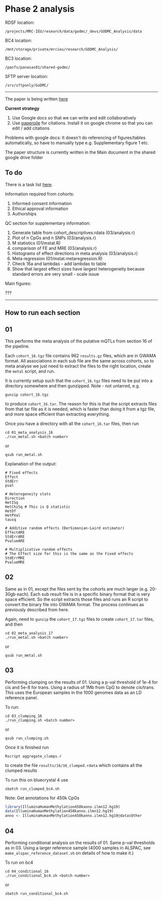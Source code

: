 # Phase 2 analysis

RDSF location:

```
/projects/MRC-IEU/research/data/godmc/_devs/GODMC_Analysis/data
```

BC4 location:

```
/mnt/storage/private/mrcieu/research/GODMC_Analysis/
```

BC3 location:

```
/panfs/panasas01/shared-godmc/
```

SFTP server location:

```
/srv/sftponly/GoDMC/
```

---

The paper is being written [here](https://drive.google.com/drive/folders/0B0vAR1k68I5fZkhpS1I3and0T2s?usp=sharing)

**Current strategy**

1. Use Google docs so that we can write and edit collaboratively
2. Use [paperpile](http://paperpile.com) for citations. Install it on google chrome so that you can edit / add citations

Problems with google docs: It doesn't do referencing of figures/tables automatically, so have to manually type e.g. Supplementary figure 1 etc.

The paper structure is currently written in the Main document in the shared google drive folder

## To do

There is a task list [here](https://docs.google.com/spreadsheets/d/1VihsoQhCNYwY07g-Asjgr6p9PBnQ44PQqhCSgzYm5mQ/edit?usp=sharing).

Information required from cohorts:

1. Informed consent information
2. Ethical approval information
3. Authorships


QC section for supplementary information:

1. Generate table from cohort_descriptives.rdata (03/analysis.r)
2. Plot of n CpGs and n SNPs (03/analysis.r)
3. M statistics (01/mstat.R)
4. comparison of FE and MRE (03/analysis.r)
5. Histograms of effect directions in meta analysis (03/analysis.r)
6. Meta regression (01/mstat.metaregression.R)
7. Check 16a and lambdas - add lambdas to table
8. Show that largest effect sizes have largest heterogeneity because standard errors are very small - scale issue


Main figures:

???

---

## How to run each section

## 01

This performs the meta analysis of the putative mQTLs from section 16 of the pipeline.

Each `cohort_16.tgz` file contains 962 `results.gz` files, which are in GWAMA format. All associations in each sub file are the same across cohorts, so to meta analyse we just need to extract the files to the right location, create the `metal` script, and run.

It is currently setup such that the `cohort_16.tgz` files need to be put into a directory somewhere and then gunzipped. Note - not untarred, e.g.

```
gunzip cohort_16.tgz
```

to produce `cohort_16.tar`. The reason for this is that the script extracts files from that tar file as it is needed, which is faster than doing it from a tgz file, and more space efficient than extracting everything.

Once you have a directory with all the `cohort_16.tar` files, then run

```
cd 01_meta_analysis_16
./run_metal.sh <batch number>
```

or 

```
qsub run_metal.sh
```

Explanation of the output:

```
# Fixed effects
Effect
StdErr
pval

# Heterogeneity stats
Direction
HetISq
HetChiSq # This is Q statistic
HetDf
HetPVal
tausq

# Additive random effects (DerSimonian-Laird estimator)
EffectARE
StdErrARE
PvalueARE

# Multiplicative random effects
# The Effect size for this is the same as the Fixed effects
StdErrMRE
PvalueMRE
```



## 02

Same as in 01, except the files sent by the cohorts are much larger (e.g. 20-30gb each). Each sub result file is in a specific binary format that is very space efficient. So the script extracts those files and runs an R script to convert the binary file into GWAMA format. The process continues as previously described from here.

Again, need to `gunzip` the `cohort_17.tgz` files to create `cohort_17.tar` files, and then

```
cd 02_meta_analysis_17
./run_metal.sh <batch number>
```

or 

```
qsub run_metal.sh
```

## 03

Performing clumping on the results of 01. Using a p-val threshold of 1e-4 for cis and 5e-8 for trans. Using a radius of 1Mb from CpG to denote cis/trans. This uses the European samples in the 1000 genomes data as an LD reference panel.

To run:

```
cd 03_clumping_16
./run_clumping.sh <batch number>
```

or

```
qsub run_clumping.sh
```

Once it is finished run 

```
Rscript aggregate_clumps.r
```

to create the file `results/16/16_clumped.rdata` which contains all the clumped results

To run this on bluecrystal 4 use

```
sbatch run_clumped_bc4.sh
```


Note: Get annotations for 450k CpGs

```r
library(IlluminaHumanMethylation450kanno.ilmn12.hg19)
data(IlluminaHumanMethylation450kanno.ilmn12.hg19)
anno <- IlluminaHumanMethylation450kanno.ilmn12.hg19@data$Other
```



## 04

Performing conditional analysis on the results of 01. Same p-val thresholds as in 03. Using a larger reference sample (4000 samples in ALSPAC, see `make_alspac_reference_dataset.sh` on details of how to make it.)

To run on bc4

```
cd 04_conditional_16
./run_conditional_bc4.sh <batch number>
```

or

```
sbatch run_conditional_bc4.sh
```




